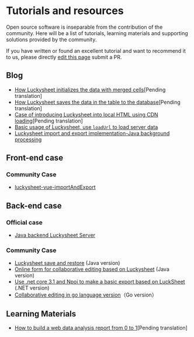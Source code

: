 # Tutorials and resources

Open source software is inseparable from the contribution of the community. Here will be a list of tutorials, learning materials and supporting solutions provided by the community.

If you have written or found an excellent tutorial and want to recommend it to us, please directly [edit this page](https://github.com/mengshukeji/Luckysheet/edit/master/docs/guide/resource.md) submit a PR.

## Blog
- [How Luckysheet initializes the data with merged cells](https://www.cnblogs.com/DuShuSir/p/13272397.html)[Pending translation]
- [How Luckysheet saves the data in the table to the database](https://www.cnblogs.com/DuShuSir/p/13857874.html)[Pending translation]
- [Case of introducing Luckysheet into local HTML using CDN loading](https://www.cnblogs.com/DuShuSir/p/13859103.html)[Pending translation]
- [Basic usage of Luckysheet, use `loadUrl` to load server data](https://blog.csdn.net/DCDC2020/article/details/108486525)
- [Luckysheet import and export implementation-Java background processing](https://blog.csdn.net/u014632228/article/details/109738221)

## Front-end case

### Community Case
- [luckysheet-vue-importAndExport](https://github.com/oy-paddy/luckysheet-vue-importAndExport/tree/master/)

## Back-end case

### Official case
- [Java backend Luckysheet Server](https://github.com/mengshukeji/LuckysheetServer)

### Community Case
- [Luckysheet save and restore](https://gitee.com/ichiva/luckysheet-saved-in-recovery) (Java version)
- [Online form for collaborative editing based on Luckysheet](https://github.com/DilemmaVi/ecsheet) (Java version)
- [Use .net core 3.1 and Npoi to make a basic export based on LuckSheet](https://gitee.com/xiong-kangli/luck-sheet_.-net-core) (.NET version)
- [Collaborative editing in go language version](https://github.com/fandypeng/excel2config)（Go version）

## Learning Materials

- [How to build a web data analysis report from 0 to 1](https://github.com/mengshukeji/LuckyResources/blob/master/ppt/%E5%A6%82%E4%BD%95%E4%BB%8E0%E5%88%B01%E6%90%AD%E5%BB%BA%20Web%20%E6%95%B0%E6%8D%AE%E5%88%86%E6%9E%90%E6%8A%A5%E8%A1%A8.pptx)[Pending translation]